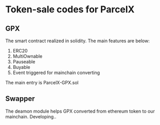 # Token-sale codes for ParcelX

##  GPX
The smart contract realized in solidity. The main features are below:

1. ERC20
2. MultiOwnable
3. Pauseable
4. Buyable
5. Event triggered for mainchain converting

The main entry is ParcelX-GPX.sol

##  Swapper
The deamon module helps GPX converted from ethereum token to our mainchain.
Developing..
